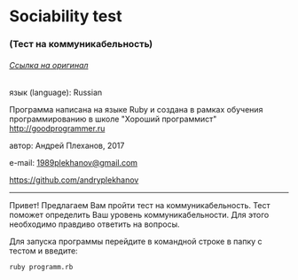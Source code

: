 # Sociability test
### (Тест на коммуникабельность)  

###### [Ссылка на оригинал](http://www.syntone-spb.ru/library/article_syntone/content/4969.html)

язык (language): Russian

Программа написана на языке Ruby и создана в рамках обучения программированию в школе "Хороший программист"
http://goodprogrammer.ru

автор: Андрей Плеханов, 2017

e-mail: 1989plekhanov@gmail.com

https://github.com/andryplekhanov

_____________________________________________________________

Привет!
Предлагаем Вам пройти тест на коммуникабельность.
Тест поможет определить Ваш уровень коммуникабельности.
Для этого необходимо правдиво ответить на вопросы.

Для запуска программы перейдите в командной строке в папку с тестом и введите:
```
ruby programm.rb
```
